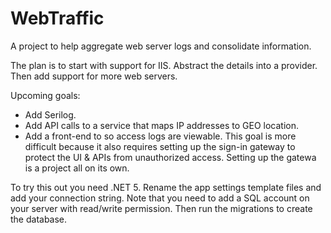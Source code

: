 # WebTraffic
A project to help aggregate web server logs and consolidate information.

The plan is to start with support for IIS. Abstract the details into a provider. Then add support for more web servers.

Upcoming goals:
- Add Serilog.
- Add API calls to a service that maps IP addresses to GEO location.
- Add a front-end to so access logs are viewable. This goal is more difficult because it also requires setting up the sign-in gateway to protect the UI & APIs from unauthorized access. Setting up the gatewa is a project all on its own.

To try this out you need .NET 5. Rename the app settings template files and add your connection string. Note that you need to add a SQL account on your server with read/write permission. Then run the migrations to create the database. 
